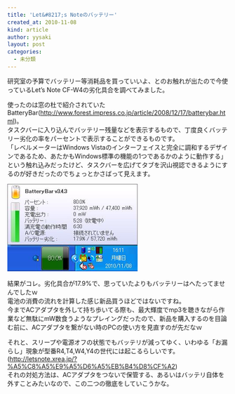 ```yaml
---
title: 'Let&#8217;s Noteのバッテリー'
created_at: 2010-11-08
kind: article
author: yysaki
layout: post
categories:
  - 未分類
---
```

研究室の予算でバッテリー等消耗品を買っていいよ、とのお触れが出たので今使っているLet&#8217;s Note CF-W4の劣化具合を調べてみました。

使ったのは窓の杜で紹介されていたBatteryBar(http://www.forest.impress.co.jp/article/2008/12/17/batterybar.html)。  
タスクバーに入り込んでバッテリー残量などを表示するもので、丁度良くバッテリー劣化の率をパーセントで表示することができるものです。  
「レベルメーターはWindows Vistaのインターフェイスと完全に調和するデザインであるため、あたかもWindows標準の機能の1つであるかのように動作する」という触れ込みだったけど、タスクバーを広げてタブを沢山視認できるようにするのが好きだったのでちょっとかさばって見えます。

![BatteryBar](/images/BatteryBar_20101108-3ECO.jpg)

結果がコレ。劣化具合が17.9%で、思っていたよりもバッテリーはへたってませんでしたｗ  
電池の消費の流れを計算した感じ新品買うほどではないですね。  
今までACアダプタを外して持ち歩いてる際も、最大輝度でmp3を聴きながら作業など無駄にmW数食うようなプレイングだったので、新品を購入するのを目論む前に、ACアダプタを繋がない時のPCの使い方を見直すのが先だなｗ

それと、スリープや電源オフの状態でもバッテリが減ってゆく、いわゆる「お漏らし」現象が型番R4,T4,W4,Y4の世代には起こるらしいです。(http://letsnote.xrea.jp/?%A5%C8%A5%E9%A5%D6%A5%EB%B4%D8%CF%A2)  
それの対処方法は、ACアダプタをつないで保管する、あるいはバッテリ自体を外すことみたいなので、この二つの徹底をしていこうかな。

 [1]: http://starman.biz/yysaki/wp/wp-content/uploads/BatteryBar.jpg
